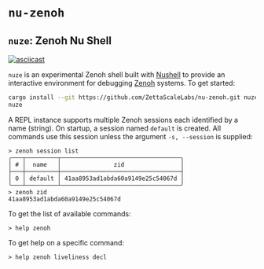 # `nu-zenoh`

## `nuze`: Zenoh Nu Shell

[![asciicast](https://asciinema.org/a/Uy6yvpT86vWzYW5DmWBfLcc8V.svg)](https://asciinema.org/a/Uy6yvpT86vWzYW5DmWBfLcc8V)

`nuze` is an experimental Zenoh shell built with [Nushell](https://www.nushell.sh/)
to provide an interactive environment for debugging [Zenoh](https://zenoh.io/) systems. To get started:

```bash
cargo install --git https://github.com/ZettaScaleLabs/nu-zenoh.git nuze
nuze
```

A REPL instance supports multiple Zenoh sessions each identified by a name (string).
On startup, a session named `default` is created. All commands use this session unless
the argument `-s, --session` is supplied:

```console
> zenoh session list
╭───┬─────────┬──────────────────────────────────╮
│ # │  name   │               zid                │
├───┼─────────┼──────────────────────────────────┤
│ 0 │ default │ 41aa8953ad1abda60a9149e25c54067d │
╰───┴─────────┴──────────────────────────────────╯
> zenoh zid
41aa8953ad1abda60a9149e25c54067d
```

To get the list of available commands:

```console
> help zenoh
```

To get help on a specific command:

```console
> help zenoh liveliness decl
```
